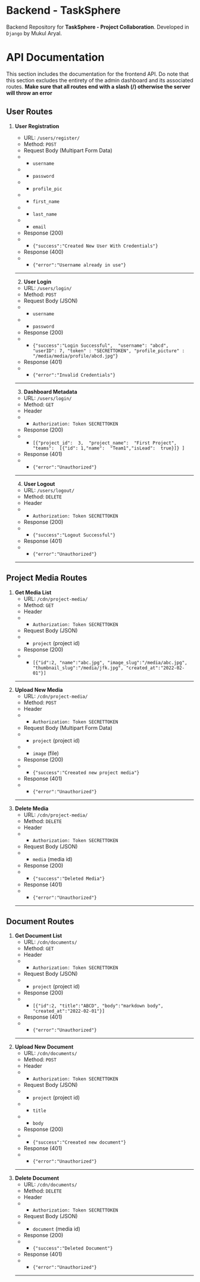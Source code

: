 # Backend - TaskSphere
Backend Repository for **TaskSphere - Project Collaboration**.  Developed in `Django` by Mukul Aryal.

# API Documentation
This section includes the documentation for the frontend API. Do note that this section excludes the entirety of the admin dashboard and its associated routes.
**Make sure that all routes end with a slash (/) otherwise the server will throw an error**

## User Routes 
 1. **User Registration**
	 - URL: `/users/register/` 
	- Method: `POST`
	- Request Body (Multipart Form Data)
	- - `username`
	- - `password`
	-  - `profile_pic`
	-  - `first_name`
	-  - `last_name`
	-  - `email`
	- Response (200)
	-  - `{"success":"Created New User With Credentials"}`
	- Response (400)
	- - `{"error":"Username already in use"}`
	-----
	 2. **User Login**
	 - URL: `/users/login/` 
	- Method: `POST`
	- Request Body (JSON)
	- - `username`
	- - `password`
	- Response (200)
	-  - `{"success":"Login Successful", 
		"username": "abcd", 
		"userID": 7,
		"token" : "SECRETTOKEN",
		"profile_picture" : "/media/media/profile/abcd.jpg"}`
	- Response (401)
	- - `{"error":"Invalid Credentials"}`
	-----
	3. **Dashboard Metadata**
	 - URL: `/users/login/` 
	- Method: `GET`
	- Header
	- - `Authorization: Token SECRETTOKEN`
	- Response (200)
	-  - `[{"project_id":  3, 
"project_name":  "First Project", 
"teams":  [{"id": 1,"name":  "Team1","isLead":  true}]}
]`
	- Response (401)
	- - `{"error":"Unauthorized"}`
	-----
	
	4. **User Logout**
	 - URL: `/users/logout/` 
	- Method: `DELETE`
	- Header
	- - `Authorization: Token SECRETTOKEN`
	- Response (200)
	-  - `{"success":"Logout Successful"}`
	- Response (401)
	- - `{"error":"Unauthorized"}`
	-----

## Project Media Routes
1. **Get Media List**
	 - URL: `/cdn/project-media/` 
	- Method: `GET`
	- Header
	- - `Authorization: Token SECRETTOKEN`
	- Request Body (JSON)
	- - `project` (project id)
	- Response (200)
	-  - `[{"id":2, "name":"abc.jpg", "image_slug":"/media/abc.jpg", "thumbnail_slug":"/media/jfk.jpg", "created_at":"2022-02-01"}]`
	-----
2. **Upload New Media**
	 - URL: `/cdn/project-media/` 
	- Method: `POST`
	- Header
	- - `Authorization: Token SECRETTOKEN`
	- Request Body (Multipart Form Data)
	- - `project` (project id)
	- - `image` (file)
	- Response (200)
	-  - `{"success":"Creeated new project media"}`
	- Response (401)
	- - `{"error":"Unauthorized"}`
	-----
3. **Delete Media**
	 - URL: `/cdn/project-media/` 
	- Method: `DELETE`
	- Header
	- - `Authorization: Token SECRETTOKEN`
	- Request Body (JSON)
	- - `media` (media id)
	- Response (200)
	-  - `{"success":"Deleted Media"}`
	- Response (401)
	- - `{"error":"Unauthorized"}`
	-----
## Document Routes
1. **Get Document List**
	 - URL: `/cdn/documents/` 
	- Method: `GET`
	- Header
	- - `Authorization: Token SECRETTOKEN`
	- Request Body (JSON)
	- - `project` (project id)
	- Response (200)
	-  - `[{"id":2, "title":"ABCD", "body":"markdown body", "created_at":"2022-02-01"}]`
	- Response (401)
	- - `{"error":"Unauthorized"}`
	-----
2. **Upload New Document**
	 - URL: `/cdn/documents/` 
	- Method: `POST`
	- Header
	- - `Authorization: Token SECRETTOKEN`
	- Request Body (JSON)
	- - `project` (project id)
	- - `title`
	- - `body`
	- Response (200)
	-  - `{"success":"Creeated new document"}`
	- Response (401)
	- - `{"error":"Unauthorized"}`
	-----
3. **Delete Document**
	 - URL: `/cdn/documents/` 
	- Method: `DELETE`
	- Header
	- - `Authorization: Token SECRETTOKEN`
	- Request Body (JSON)
	- - `document` (media id)
	- Response (200)
	-  - `{"success":"Deleted Document"}`
	- Response (401)
	- - `{"error":"Unauthorized"}`
	-----